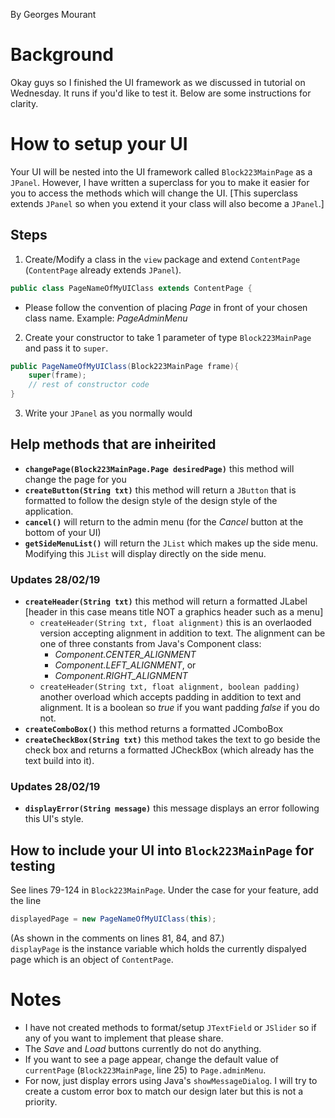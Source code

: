 By Georges Mourant

# Background

Okay guys so I finished the UI framework as we discussed in tutorial on Wednesday.
It runs if you'd like to test it. Below are some instructions for clarity.

# How to setup your UI
Your UI will be nested into the UI framework called `Block223MainPage` as a `JPanel`.
However, I have written a superclass for you to make it easier for you to access the methods
which will change the UI. [This superclass extends `JPanel` so when you extend it your class
will also become a `JPanel`.]

## Steps
1. Create/Modify a class in the `view` package and extend `ContentPage` (`ContentPage` already extends `JPanel`).

``` java
public class PageNameOfMyUIClass extends ContentPage {
```

- Please follow the convention of placing *Page* in front of your chosen class name.
Example: *PageAdminMenu*

2. Create your constructor to take 1 parameter of type `Block223MainPage` and pass it to `super`.

``` java
public PageNameOfMyUIClass(Block223MainPage frame){
    super(frame);
    // rest of constructor code
}
```

3. Write your `JPanel` as you normally would

## Help methods that are inheirited
- **`changePage(Block223MainPage.Page desiredPage)`** this method will change the page for you
- **`createButton(String txt)`** this method will return a `JButton` that is formatted 
to follow the design style of the design style of the application.
- **`cancel()`** will return to the admin menu (for the *Cancel* button at the bottom of your UI)
- **`getSideMenuList()`** will return the `JList` which makes up the side menu.
Modifying this `JList` will display directly on the side menu.
### Updates 28/02/19
- **`createHeader(String txt)`** this method will return a formatted JLabel
[header in this case means title NOT a graphics header such as a menu]
  - `createHeader(String txt, float alignment)` this is an overlaoded version accepting
alignment in addition to text. The alignment can be one of three constants from Java's Component class:
    - *Component.CENTER_ALIGNMENT*
    - *Component.LEFT_ALIGNMENT*, or
    - *Component.RIGHT_ALIGNMENT*
  - `createHeader(String txt, float alignment, boolean padding)` another overload which accepts
padding in addition to text and alignment. It is a boolean so *true* if you want padding
*false* if you do not.
- **`createComboBox()`** this method returns a formatted JComboBox<String>
- **`createCheckBox(String txt)`** this method takes the text to go beside the check box
and returns a formatted JCheckBox (which already has the text build into it).
### Updates 28/02/19
- **`displayError(String message)`** this message displays an error following this UI's style.

## How to include your UI into `Block223MainPage` for testing
See lines 79-124 in `Block223MainPage`.
Under the case for your feature, add the line
```java
displayedPage = new PageNameOfMyUIClass(this);
```
(As shown in the comments on lines 81, 84, and 87.)  
`displayPage` is the instance variable which holds the currently dispalyed page 
which is an object of `ContentPage`.

# Notes
- I have not created methods to format/setup `JTextField` or `JSlider` so if any of you want to
implement that please share.
- The *Save* and *Load* buttons currently do not do anything.
- If you want to see a page appear, change the default value of `currentPage` (`Block223MainPage`, line 25) to `Page.adminMenu`.
- For now, just display errors using Java's `showMessageDialog`. I will try to create a custom error box
to match our design later but this is not a priority.